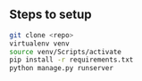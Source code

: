 ## Steps to setup

```bash
git clone <repo>
virtualenv venv
source venv/Scripts/activate
pip install -r requirements.txt
python manage.py runserver
```

